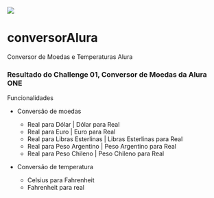 ![](https://www.alura.com.br/assets/img/challenges/oracle-one/logo_oracleAlura-ptbr.svg)

# conversorAlura
Conversor de Moedas e Temperaturas Alura

### Resultado do Challenge 01, Conversor de Moedas da Alura ONE

Funcionalidades
* Conversão de moedas
  * Real para Dólar | Dólar para Real
  * Real para Euro | Euro para Real
  * Real para Libras Esterlinas | Libras Esterlinas para Real
  * Real para Peso Argentino | Peso Argentino para Real
  * Real para Peso Chileno | Peso Chileno para Real

* Conversão de temperatura
  * Celsius para Fahrenheit
  * Fahrenheit para real
